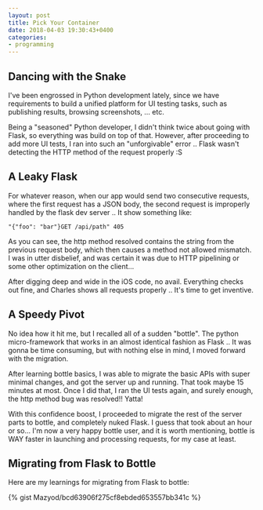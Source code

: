 ```yaml
---
layout: post
title: Pick Your Container
date: 2018-04-03 19:30:43+0400
categories: 
- programming
---
```


## Dancing with the Snake

I've been engrossed in Python development lately, since we have requirements to build a unified platform for UI testing tasks, such as publishing results, browsing screenshots, ... etc.

Being a "seasoned" Python developer, I didn't think twice about going with Flask, so everything was build on top of that. However, after proceeding to add more UI tests, I ran into such an "unforgivable" error .. Flask wasn't detecting the HTTP method of the request properly :S

## A Leaky Flask

For whatever reason, when our app would send two consecutive requests, where the first request has a JSON body, the second request is improperly handled by the flask dev server .. It show something like:

```
"{"foo": "bar"}GET /api/path" 405
```

As you can see, the http method resolved contains the string from the previous request body, which then causes a method not allowed mismatch. I was in utter disbelief, and was certain it was due to HTTP pipelining or some other optimization on the client...

After digging deep and wide in the iOS code, no avail. Everything checks out fine, and Charles shows all requests properly .. It's time to get inventive.

## A Speedy Pivot

No idea how it hit me, but I recalled all of a sudden "bottle". The python micro-framework that works in an almost identical fashion as Flask .. It was gonna be time consuming, but with nothing else in mind, I moved forward with the migration.

After learning bottle basics, I was able to migrate the basic APIs with super minimal changes, and got the server up and running. That took maybe 15 minutes at most. Once I did that, I ran the UI tests again, and surely enough, the http method bug was resolved!! Yatta!

With this confidence boost, I proceeded to migrate the rest of the server parts to bottle, and completely nuked Flask. I guess that took about an hour or so... I'm now a very happy bottle user, and it is worth mentioning, bottle is WAY faster in launching and processing requests, for my case at least.

## Migrating from Flask to Bottle

Here are my learnings for migrating from Flask to bottle:

{% gist Mazyod/bcd63906f275cf8ebded653557bb341c %}
